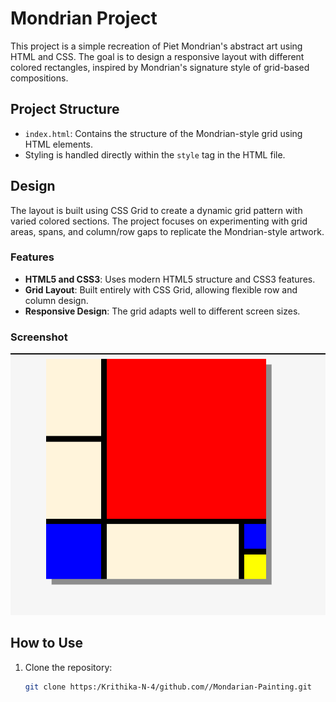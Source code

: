 # Mondrian Project 

This project is a simple recreation of Piet Mondrian's abstract art using HTML and CSS. The goal is to design a responsive layout with different colored rectangles, inspired by Mondrian's signature style of grid-based compositions.

## Project Structure

- `index.html`: Contains the structure of the Mondrian-style grid using HTML elements.
- Styling is handled directly within the `style` tag in the HTML file.

## Design

The layout is built using CSS Grid to create a dynamic grid pattern with varied colored sections. The project focuses on experimenting with grid areas, spans, and column/row gaps to replicate the Mondrian-style artwork.

### Features

- **HTML5 and CSS3**: Uses modern HTML5 structure and CSS3 features.
- **Grid Layout**: Built entirely with CSS Grid, allowing flexible row and column design.
- **Responsive Design**: The grid adapts well to different screen sizes.

### Screenshot

![Mondrian Project Outputt](./Goal_Mine.png)

## How to Use

1. Clone the repository:
   ```bash
   git clone https:/Krithika-N-4/github.com//Mondarian-Painting.git
